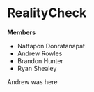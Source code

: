 # RealityCheck

**Members**
* Nattapon Donratanapat
* Andrew Rowles
* Brandon Hunter
* Ryan Shealey




Andrew was here
